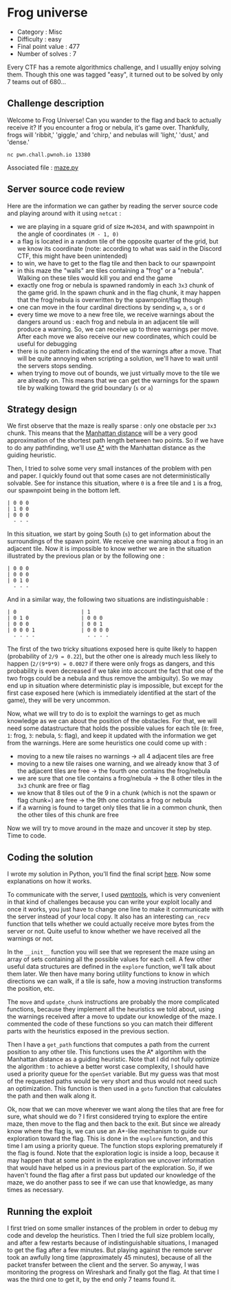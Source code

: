 # Frog universe

- Category : Misc
- Difficulty : easy
- Final point value : 477
- Number of solves : 7

Every CTF has a remote algorithmics challenge, and I usuallly enjoy solving them. Though this one was tagged "easy", it turned out to be solved by only 7 teams out of 680...

## Challenge description

Welcome to Frog Universe! Can you wander to the flag and back to actually receive it? If you encounter a frog or nebula, it's game over. Thankfully, frogs will 'ribbit,' 'giggle,' and 'chirp,' and nebulas will 'light,' 'dust,' and 'dense.'
```
nc pwn.chall.pwnoh.io 13380
```
Associated file : [maze.py](./maze.py)

## Server source code review

Here are the information we can gather by reading the server source code and playing around with it using `netcat` :
- we are playing in a square grid of size `M=2034`, and with spawnpoint in the angle of coordinates `(M - 1, 0)`
- a flag is located in a random tile of the opposite quarter of the grid, but we know its coordinate (note: according to what was said in the Discord CTF, this might have been unintended)
- to win, we have to get to the flag tile and then back to our spawnpoint
- in this maze the "walls" are tiles containing a "frog" or a "nebula". Walking on these tiles would kill you and end the game
- exactly one frog or nebula is spawned randomly in each `3x3` chunk of the game grid. In the spawn chunk and in the flag chunk, it may happen that the frog/nebula is overwritten by the spawnpoint/flag though
- one can move in the four cardinal directions by sending `w`, `a`, `s` or `d`
- every time we move to a new free tile, we receive warnings about the dangers around us : each frog and nebula in an adjacent tile will produce a warning. So, we can receive up to three warnings per move. After each move we also receive our new coordinates, which could be useful for debugging
- there is no pattern indicating the end of the warnings after a move. That will be quite annoying when scripting a solution, we'll have to wait until the servers stops sending.
- when trying to move out of bounds, we just virtually move to the tile we are already on. This means that we can get the warnings for the spawn tile by walking toward the grid boundary (`s` or `a`)

## Strategy design

We first observe that the maze is really sparse : only one obstacle per `3x3` chunk. This means that the [Manhattan distance](https://en.wikipedia.org/wiki/Taxicab_geometry) will be a very good approximation of the shortest path length between two points. So if we have to do any pathfinding, we'll use [A*](https://en.wikipedia.org/wiki/A*_search_algorithm) with the Manhattan distance as the guiding heuristic.

Then, I tried to solve some very small instances of the problem with pen and paper. I quickly found out that some cases are not deterministically solvable. See for instance this situation, where `0` is a free tile and `1` is a frog, our spawnpoint being in the bottom left.
```
| 0 0 0
| 1 0 0
| 0 0 0
  - - -
```
In this situation, we start by going South (`s`) to get information about the surroundings of the spawn point. We receive one warning about a frog in an adjacent tile. Now it is impossible to know wether we are in the situation illustrated by the previous plan or by the following one :
```
| 0 0 0
| 0 0 0
| 0 1 0
  - - -
```
And in a similar way, the following two situations are indistinguishable :
```
| 0                     | 1
| 0 1 0                 | 0 0 0
| 0 0 0                 | 0 0 1
| 0 0 0 1               | 0 0 0 0
  - - - -                 - - - -
```
The first of the two tricky situations exposed here is quite likely to happen (probability of `2/9 = 0.22`), but the other one is already much less likely to happen (`2/(9*9*9) = 0.0027` if there were only frogs as dangers, and this probability is even decreased if we take into account the fact that one of the two frogs could be a nebula and thus remove the ambiguity). So we may end up in situation where deterministic play is impossible, but except for the first case exposed here (which is immediately identified at the start of the game), they will be very uncommon.

Now, what we will try to do is to exploit the warnings to get as much knowledge as we can about the position of the obstacles. For that, we will need some datastructure that holds the possible values for each tile (`0`: free, `1`: frog, `3`: nebula, `5`: flag), and keep it updated with the information we get from the warnings. Here are some heuristics one could come up with :
- moving to a new tile raises no warnings -> all 4 adjacent tiles are free
- moving to a new tile raises one warning, and we already know that 3 of the adjacent tiles are free -> the fourth one contains the frog/nebula
- we are sure that one tile contains a frog/nebula -> the 8 other tiles in the `3x3` chunk are free or flag
- we know that 8 tiles out of the 9 in a chunk (which is not the spawn or flag chunk=) are free -> the 9th one contains a frog or nebula
- if a warning is found to target only tiles that lie in a common chunk, then the other tiles of this chunk are free

Now we will try to move around in the maze and uncover it step by step. Time to code.

## Coding the solution

I wrote my solution in Python, you'll find the final script [here](exploit.py). Now some explanations on how it works.

To communicate with the server, I used [pwntools](https://docs.pwntools.com/en/stable/intro.html), which is very convenient in that kind of challenges because you can write your exploit locally and once it works, you just have to change one line to make it communicate with the server instead of your local copy. It also has an interesting `can_recv` function that tells whether we could actually receive more bytes from the server or not. Quite useful to know whether we have received all the warnings or not.

In the `__init__` function you will see that we represent the maze using an array of sets containing all the possible values for each cell. A few other useful data structures are defined in the `explore` function, we'll talk about them later. We then have many boring utility functions to know in which directions we can walk, if a tile is safe, how a moving instruction transforms the position, etc.

The `move` and `update_chunk` instructions are probably the more complicated functions, because they implement all the heuristics we told about, using the warnings received after a move to update our knowledge of the maze. I commented the code of these functions so you can match their different parts with the heuristics exposed in the previous section.

Then I have a `get_path` functions that computes a path from the current position to any other tile. This functions uses the A* algortihm with the Manhattan distance as a guiding heuristic. Note that I did not fully optimize the algorithm : to achieve a better worst case complexity, I should have used a priority queue for the `openSet` variable. But my guess was that most of the requested paths would be very short and thus would not need such an optimization. This function is then used in a `goto` function that calculates the path and then walk along it.

Ok, now that we can move wherever we want along the tiles that are free for sure, what should we do ? I first considered trying to explore the entire maze, then move to the flag and then back to the exit. But since we already know where the flag is, we can use an A*-like mechanism to guide our exploration toward the flag. This is done in the `explore` function, and this time I am using a priority queue. The function stops exploring prematurely if the flag is found. Note that the exploration logic is inside a loop, because it may happen that at some point in the exploration we uncover information that would have helped us in a previous part of the exploration. So, if we haven't found the flag after a first pass but updated our knowledge of the maze, we do another pass to see if we can use that knowledge, as many times as necessary.

## Running the exploit

I first tried on some smaller instances of the problem in order to debug my code and develop the heuristics. Then I tried the full size problem locally, and after a few restarts because of indistinguishable situations, I managed to get the flag after a few minutes. But playing against the remote server took an awfully long time (approximately 45 minutes), because of all the packet transfer between the client and the server. So anyway, I was monitoring the progress on Wireshark and finally got the flag. At that time I was the third one to get it, by the end only 7 teams found it.

